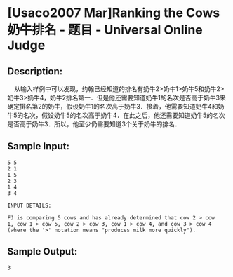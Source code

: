 # [Usaco2007 Mar]Ranking the Cows 奶牛排名 - 题目 - Universal Online Judge

## Description: 

    从输入样例中可以发现，约翰已经知道的排名有奶牛2>奶牛1>奶牛5和奶牛2>奶牛3>奶牛4，奶牛2排名第一．但是他还需要知道奶牛1的名次是否高于奶牛3来确定排名第2的奶牛，假设奶牛1的名次高于奶牛3．接着，他需要知道奶牛4和奶牛5的名次，假设奶牛5的名次高于奶牛4．在此之后，他还需要知道奶牛5的名次是否高于奶牛3．所以，他至少仍需要知道3个关于奶牛的排名．


## Sample Input: 
```
5 5
2 1
1 5
2 3
1 4
3 4

INPUT DETAILS:

FJ is comparing 5 cows and has already determined that cow 2 > cow
1, cow 1 > cow 5, cow 2 > cow 3, cow 1 > cow 4, and cow 3 > cow 4
(where the '>' notation means "produces milk more quickly").

```

## Sample Output: 
```
3

```
